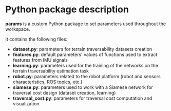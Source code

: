 # Python package description

**params** is a custom Python package to set parameters used throughout the workspace.

It contains the following files:

* **dataset.py**: parameters for terrain traversability datasets creation
* **features.py**: default parameters' values of functions used to extract features from IMU signals
* **learning.py**: parameters used for the training of the networks on the terrain traversability estimation task
* **robot.py**: parameters related to the robot platform (robot and sensors characteristics, ROS topics, etc.)
* **siamese.py**: parameters used to work with a Siamese network for traversal cost design (dataset creation, learning)
* **traversal_cost.py**: parameters for traversal cost computation and visualization
